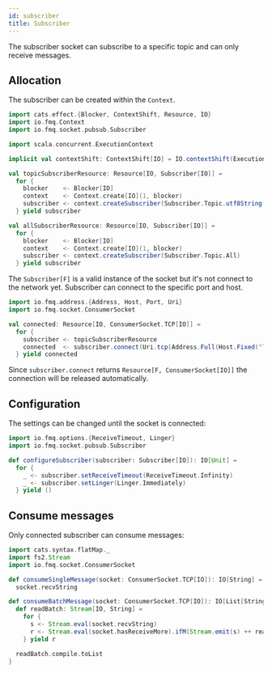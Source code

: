 ```yaml
---
id: subscriber
title: Subscriber
---
```


The subscriber socket can subscribe to a specific topic and can only receive messages.

## Allocation

The subscriber can be created within the `Context`.     

```scala mdoc:silent
import cats.effect.{Blocker, ContextShift, Resource, IO}
import io.fmq.Context
import io.fmq.socket.pubsub.Subscriber

import scala.concurrent.ExecutionContext

implicit val contextShift: ContextShift[IO] = IO.contextShift(ExecutionContext.global)

val topicSubscriberResource: Resource[IO, Subscriber[IO]] =
  for {
    blocker    <- Blocker[IO]
    context    <- Context.create[IO](1, blocker)
    subscriber <- context.createSubscriber(Subscriber.Topic.utf8String("my-topic"))
  } yield subscriber

val allSubscriberResource: Resource[IO, Subscriber[IO]] =
  for {
    blocker    <- Blocker[IO]
    context    <- Context.create[IO](1, blocker)
    subscriber <- context.createSubscriber(Subscriber.Topic.All)
  } yield subscriber
```

The `Subscriber[F]` is a valid instance of the socket but it's not connect to the network yet. 
Subscriber can connect to the specific port and host.

```scala mdoc:silent
import io.fmq.address.{Address, Host, Port, Uri}
import io.fmq.socket.ConsumerSocket

val connected: Resource[IO, ConsumerSocket.TCP[IO]] = 
  for {
    subscriber <- topicSubscriberResource
    connected  <- subscriber.connect(Uri.tcp(Address.Full(Host.Fixed("localhost"), Port(31234))))
  } yield connected
```

Since `subscriber.connect` returns `Resource[F, ConsumerSocket[IO]]` the connection will be released automatically. 

## Configuration

The settings can be changed until the socket is connected:  

```scala mdoc:silent
import io.fmq.options.{ReceiveTimeout, Linger}
import io.fmq.socket.pubsub.Subscriber

def configureSubscriber(subscriber: Subscriber[IO]): IO[Unit] = 
  for {
    _ <- subscriber.setReceiveTimeout(ReceiveTimeout.Infinity)
    _ <- subscriber.setLinger(Linger.Immediately)
  } yield ()
```

## Consume messages

Only connected subscriber can consume messages:

```scala mdoc:silent
import cats.syntax.flatMap._
import fs2.Stream
import io.fmq.socket.ConsumerSocket

def consumeSingleMessage(socket: ConsumerSocket.TCP[IO]): IO[String] = 
  socket.recvString

def consumeBatchMessage(socket: ConsumerSocket.TCP[IO]): IO[List[String]] = {
  def readBatch: Stream[IO, String] =
    for {
      s <- Stream.eval(socket.recvString)
      r <- Stream.eval(socket.hasReceiveMore).ifM(Stream.emit(s) ++ readBatch, Stream.emit(s))
    } yield r

  readBatch.compile.toList
}
```